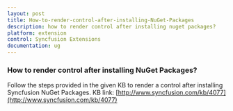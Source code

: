 ```yaml
---
layout: post
title: How-to-render-control-after-installing-NuGet-Packages
description: how to render control after installing nuget packages?
platform: extension
control: Syncfusion Extensions
documentation: ug
---
```


### How to render control after installing NuGet Packages?

Follow the steps provided in the given KB to render a control after installing Syncfusion NuGet Packages. KB link: [http://www.syncfusion.com/kb/4077](http://www.syncfusion.com/kb/4077)

